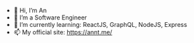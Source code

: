 - 👋  Hi, I’m An
- 👀  I’m a Software Engineer
- 🌱  I’m currently learning: ReactJS, GraphQL, NodeJS, Express
- 📫  My official site: https://annt.me/

<!---
nguyenthanhanit/nguyenthanhanit is a ✨ special ✨ repository because its `README.md` (this file) appears on your GitHub profile.
You can click the Preview link to take a look at your changes.
--->
